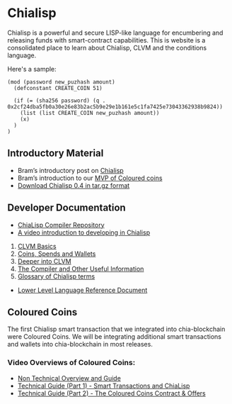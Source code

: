 # Chialisp

Chialisp is a powerful and secure LISP-like language for encumbering and releasing funds with smart-contract capabilities.
This is website is a consolidated place to learn about Chialisp, CLVM and the conditions language.

Here's a sample:
```
(mod (password new_puzhash amount)
  (defconstant CREATE_COIN 51)

  (if (= (sha256 password) (q . 0x2cf24dba5fb0a30e26e83b2ac5b9e29e1b161e5c1fa7425e73043362938b9824))
    (list (list CREATE_COIN new_puzhash amount))
    (x)
  )
)
```

## Introductory Material

- Bram’s introductory post on [Chialisp](https://www.chia.net/2019/11/27/chialisp.en.html)
- Bram’s introduction to our [MVP of Coloured coins](https://www.chia.net/2020/04/29/coloured-coins-launch.en.html)
- [Download Chialisp 0.4 in tar.gz format](https://github.com/Chia-Network/clvm/archive/0.4.tar.gz)

## Developer Documentation

- [ChiaLisp Compiler Repository](https://github.com/Chia-Network/clvm)
- [A video introduction to developing in Chialisp](https://www.youtube.com/watch?v=dEFLJSU87K8)

1. [CLVM Basics](/docs/)
2. [Coins, Spends and Wallets](/docs/doc2/)
3. [Deeper into CLVM](/docs/doc3/)
4. [The Compiler and Other Useful Information](/docs/doc4/)
5. [Glossary of Chialisp terms](/docs/doc5/)

* [Lower Level Language Reference Document](/docs/ref/opcodes/)

## Coloured Coins

The first Chialisp smart transaction that we integrated into chia-blockchain were Coloured Coins. We will be integrating additional smart transactions and wallets into chia-blockchain in most releases.

### Video Overviews of Coloured Coins:

- [Non Technical Overview and Guide](https://www.youtube.com/watch?v=YOlpmCBK8zY)
- [Technical Guide (Part 1) - Smart Transactions and ChiaLisp](https://www.youtube.com/watch?v=17pa2t_FQQM)
- [Technical Guide (Part 2) - The Coloured Coins Contract & Offers](https://www.youtube.com/watch?v=P33gWX4WmEQ)
